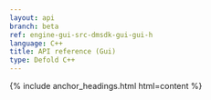```yaml
---
layout: api
branch: beta
ref: engine-gui-src-dmsdk-gui-gui-h
language: C++
title: API reference (Gui)
type: Defold C++
---
```

{% include anchor_headings.html html=content %}